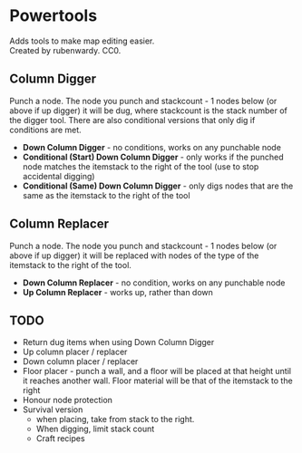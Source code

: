 # Powertools

Adds tools to make map editing easier.  
Created by rubenwardy. CC0.

## Column Digger

Punch a node. The node you punch and stackcount - 1 nodes below
(or above if up digger) it will be dug, where stackcount is the stack number
of the digger tool. There are also conditional versions that only dig if
conditions are met.

* **Down Column Digger** - no conditions, works on any punchable node
* **Conditional (Start) Down Column Digger** - only works if the punched node
	matches the itemstack to the right of the tool (use to stop accidental digging)
* **Conditional (Same) Down Column Digger** - only digs nodes that are the same
	as the itemstack to the right of the tool

## Column Replacer

Punch a node. The node you punch and stackcount - 1 nodes below
(or above if up digger) it will be replaced with nodes of the type of the
itemstack to the right of the tool.

* **Down Column Replacer** - no condition, works on any punchable node
* **Up Column Replacer** - works up, rather than down

## TODO

* Return dug items when using Down Column Digger
* Up column placer / replacer
* Down column placer / replacer
* Floor placer - punch a wall, and a floor will be placed at that height until
  it reaches another wall. Floor material will be that of the itemstack to the right
* Honour node protection
* Survival version
	* when placing, take from stack to the right.
	* When digging, limit stack count
	* Craft recipes
